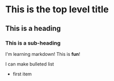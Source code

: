# This is the top level title

## This is a heading

### This is a sub-heading

I'm learning markdown! This is **fun**!

I can make bulleted list

- first item
